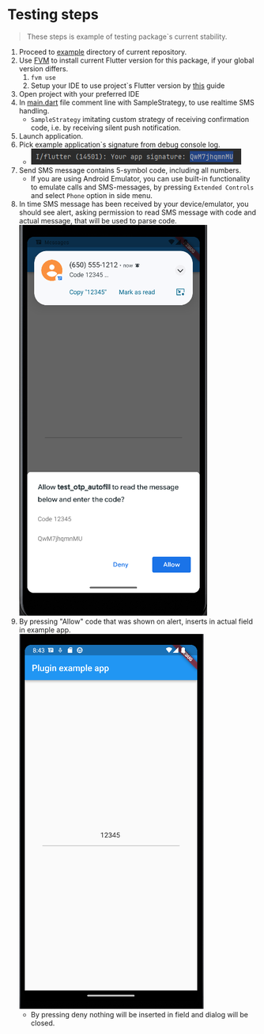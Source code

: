 # Testing steps

> These steps is example of testing package`s current stability.

1. Proceed to [example](../example/) directory of current repository.
2. Use [FVM](https://fvm.app/) to install current Flutter version for this package, if your global version differs.
   1. `fvm use`
   2. Setup your IDE to use project`s Flutter version by [this](https://fvm.app/docs/getting_started/configuration/#ide) guide
3. Open project with your preferred IDE
4. In [main.dart](https://github.com/surfstudio/flutter-otp-autofill/blob/main/example/lib/main.dart#L55) file comment line with SampleStrategy, to use realtime SMS handling.
   - `SampleStrategy` imitating custom strategy of receiving confirmation code, i.e. by receiving silent push notification. 
5. Launch application.
6. Pick example application`s signature from debug console log.
   - ![Image that show app signature in debug console](assets/testing/signature-code.png)
7. Send SMS message contains 5-symbol code, including all numbers.
   - If you are using Android Emulator, you can use built-in functionality to emulate calls and SMS-messages, by pressing `Extended Controls` and select `Phone` option in side menu.
8. In time SMS message has been received by your device/emulator, you should see alert, asking permission to read SMS message with code and actual message, that will be used to parse code.
    ![Screenshot of emulator with shown dialog of receiving confirmation code](assets/testing/sms-received.png)
9.  By pressing "Allow" code that was shown on alert, inserts in actual field in example app.
    ![Screenshot of emulator after pressing "Allow" button](assets/testing/sms-code-paste.png)
    - By pressing deny nothing will be inserted in field and dialog will be closed.